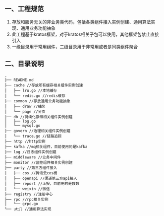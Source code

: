 ## 一、工程规范
1. 存放和服务无关的非业务类代码，包括各类组件接入实例创建、通用算法实现、通用业务功能抽象
2. 此工程基于kratos框架，对于kratos相关子包可以使用，其他框架包禁止直接引入
3. 一级目录用于常用组件，二级目录用于非常用或者是同类组件聚合
## 二、目录说明
```
.
├── README.md
├── cache //存放所有缓存相关组件实例创建
│   ├── lru.go //本地缓存
│   └── redis.go //redis缓存
├── common //存放通用业务功能抽象
│   ├── draw //抽奖
│   └── page //分页
├── db //持续化存储相关组件实例创建
│   ├── log.go
│   └── mysql.go
├── govern //治理相关组件实例创建
│   └── trace.go //链路追踪
├── http //http实例
├── kafka //mq相关组件，目前使用的是kafka
├── log //日志组件实例创建
├── middleware //业务中间件
├── monitor //监控组件相关实例创建
├── party //第三方组件接入
│   ├── cos //腾讯云cos桶
│   ├── openapi //渠道第三方api接入
│   ├── report //上报，目前用的是数数
│   └── weixin //微信
├── registry //注册中心
├── rpc //rpc相关实例
│   └── grpc.go
└── util //通用算法实现
```